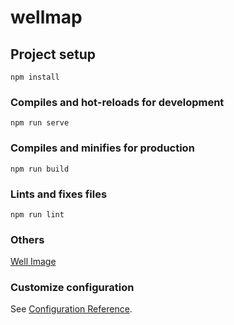# wellmap

## Project setup
```
npm install
```

### Compiles and hot-reloads for development
```
npm run serve
```

### Compiles and minifies for production
```
npm run build
```

### Lints and fixes files
```
npm run lint
```

### Others
[Well Image](https://www.flaticon.com/free-icon/buildings_842868?term=well&page=1&position=41&page=1&position=41&related_id=842868&origin=search)

### Customize configuration
See [Configuration Reference](https://cli.vuejs.org/config/).
